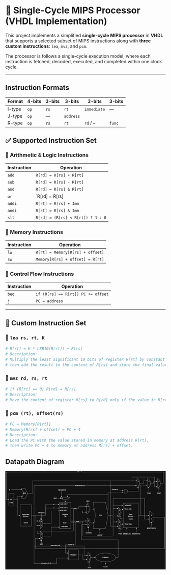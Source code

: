 # 🧠 Single-Cycle MIPS Processor (VHDL Implementation)

This project implements a simplified **single-cycle MIPS processor** in **VHDL** that supports a selected subset of MIPS instructions along with **three custom instructions**: `lea`, `mvz`, and `pcm`.

The processor is follows a single-cycle execution model, where each instruction is fetched, decoded, executed, and completed within one clock cycle.

---
## Instruction Formats
| Format  | 4-bits | 3-bits | 3-bits | 3-bits       | 3-bits |
|---------|--------|--------|--------|--------------|--------|
| I-type  | `op`   | `rs`   | `rt`   | `immediate`  | —      |
| J-type  | `op`   | —      |         `address`              |
| R-type  | `op`   | `rs`   | `rt`   | `rd` / `—`    | `func` |

## ✅ Supported Instruction Set

### 🔹 Arithmetic & Logic Instructions
| Instruction | Operation                          |
|-------------|-------------------------------------|
| `add`       | `R[rd] = R[rs] + R[rt]`            |
| `sub`       | `R[rd] = R[rs] - R[rt]`            |
| `and`       | `R[rd] = R[rs] & R[rt]`            |
| `or`        | `R[rd] = R[rs] | R[rt]`            |
| `addi`      | `R[rt] = R[rs] + Imm`              |
| `andi`      | `R[rt] = R[rs] & Imm`              |
| `slt`       | `R[rd] = (R[rs] < R[rt]) ? 1 : 0`   |

### 🔹 Memory Instructions
| Instruction | Operation                           |
|-------------|--------------------------------------|
| `lw`        | `R[rt] = Memory[R[rs] + offset]`    |
| `sw`        | `Memory[R[rs] + offset] = R[rt]`    |

### 🔹 Control Flow Instructions
| Instruction | Operation                          |
|-------------|-------------------------------------|
| `beq`       | `if (R[rs] == R[rt]) PC += offset` |
| `j`         | `PC = address`                     |

---

## 🧪 Custom Instruction Set

### 🔸 `lea rs, rt, K`
```mips
# R[rt] = K * LSB10(R[rt]) + R[rs]
# Description:
# Multiply the least significant 10 bits of register R[rt] by constant K,
# then add the result to the content of R[rs] and store the final value in R[rt].
```

### 🔸 `mvz rd, rs, rt`
```mips
# if (R[rt] == 0) R[rd] = R[rs]
# Description:
# Move the content of register R[rs] to R[rd] only if the value in R[rt] is zero.
```

### 🔸 `pcm (rt), offset(rs)`
```mips
# PC = Memory[R[rt]]
# Memory[R[rs] + offset] = PC + 4
# Description:
# Load the PC with the value stored in memory at address R[rt],
# then write PC + 4 to memory at address R[rs] + offset.
```
## Datapath Diagram
![Datapath Diagram](./docs/datapath.png)
